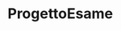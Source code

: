 # ProgettoEsame

<!--stackedit_data:
eyJoaXN0b3J5IjpbOTQzNTQ0NjIwLC0yMTE5MTg2NzQyLC0xMD
c2OTQ3MTIwLC05NjQzODE5MzJdfQ==
-->